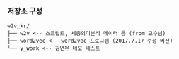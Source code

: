 ### 저장소 구성 ###

```
w2v_kr/
├── w2v <-- 스크립트, 세종의미분석 데이터 등 (from 교수님)
├── word2vec <-- word2vec 프로그램 (2017.7.17 수정 버젼)
└── y_work <-- 김연우 데모 테스트 
```
